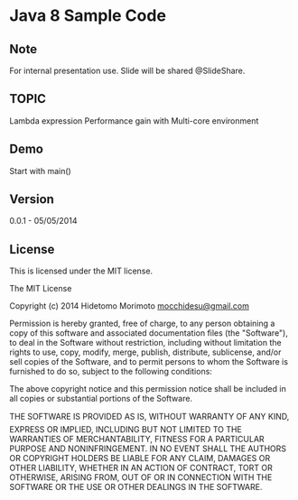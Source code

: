 # Java 8 Sample Code

## Note

For internal presentation use. 
Slide will be shared @SlideShare.  

## TOPIC
Lambda expression
Performance gain with Multi-core environment

## Demo 
Start with main() 

## Version
0.0.1 - 05/05/2014

## License

This is licensed under the MIT license.

The MIT License

Copyright (c) 2014 Hidetomo Morimoto <mocchidesu@gmail.com> 

Permission is hereby granted, free of charge, to any person obtaining a copy
of this software and associated documentation files (the "Software"), to deal
in the Software without restriction, including without limitation the rights
to use, copy, modify, merge, publish, distribute, sublicense, and/or sell
copies of the Software, and to permit persons to whom the Software is
furnished to do so, subject to the following conditions:

The above copyright notice and this permission notice shall be included in
all copies or substantial portions of the Software.

THE SOFTWARE IS PROVIDED AS IS, WITHOUT WARRANTY OF ANY KIND, EXPRESS OR
IMPLIED, INCLUDING BUT NOT LIMITED TO THE WARRANTIES OF MERCHANTABILITY,
FITNESS FOR A PARTICULAR PURPOSE AND NONINFRINGEMENT. IN NO EVENT SHALL THE
AUTHORS OR COPYRIGHT HOLDERS BE LIABLE FOR ANY CLAIM, DAMAGES OR OTHER
LIABILITY, WHETHER IN AN ACTION OF CONTRACT, TORT OR OTHERWISE, ARISING FROM,
OUT OF OR IN CONNECTION WITH THE SOFTWARE OR THE USE OR OTHER DEALINGS IN
THE SOFTWARE.